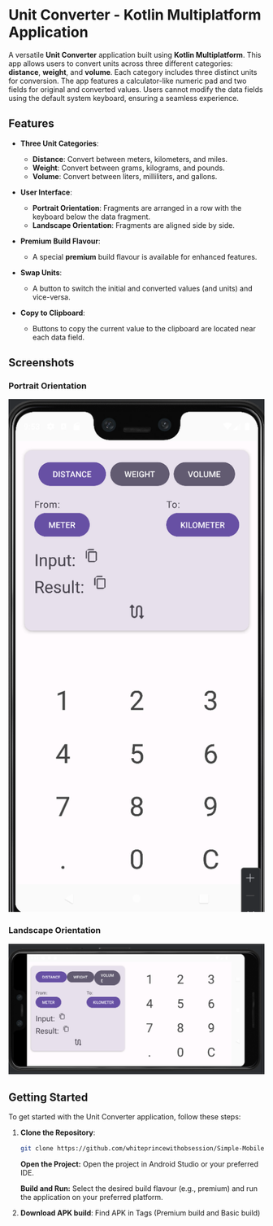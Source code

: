 # Unit Converter - Kotlin Multiplatform Application

A versatile **Unit Converter** application built using **Kotlin Multiplatform**. This app allows users to convert units across three different categories: **distance**, **weight**, and **volume**. Each category includes three distinct units for conversion. The app features a calculator-like numeric pad and two fields for original and converted values. Users cannot modify the data fields using the default system keyboard, ensuring a seamless experience.

## Features

- **Three Unit Categories**:
  - **Distance**: Convert between meters, kilometers, and miles.
  - **Weight**: Convert between grams, kilograms, and pounds.
  - **Volume**: Convert between liters, milliliters, and gallons.

- **User Interface**:
  - **Portrait Orientation**: Fragments are arranged in a row with the keyboard below the data fragment.
  - **Landscape Orientation**: Fragments are aligned side by side.

- **Premium Build Flavour**:
  - A special **premium** build flavour is available for enhanced features.

- **Swap Units**:
  - A button to switch the initial and converted values (and units) and vice-versa.

- **Copy to Clipboard**:
  - Buttons to copy the current value to the clipboard are located near each data field.

## Screenshots

### Portrait Orientation
![Portrait Orientation](screenshots/portrait.png)

### Landscape Orientation
![Landscape Orientation](screenshots/landscape.png)

## Getting Started

To get started with the Unit Converter application, follow these steps:

1. **Clone the Repository**:
   ```bash
   git clone https://github.com/whiteprincewithobsession/Simple-Mobile-Unit-Converter.git
   ```
   **Open the Project:**
   Open the project in Android Studio or your preferred IDE.

   **Build and Run:**
   Select the desired build flavour (e.g., premium) and run the application on your preferred platform.
   
3. **Download APK build**:
   Find APK in Tags (Premium build and Basic build)
   
  
